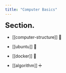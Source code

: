 ```yaml
---
title: "Computer Basics"
---
```


<div id="sections"></div>

<script>
    function add_section(url, image, title)
    {
        let main = document.getElementById('sections');

        let obj = document.createElement('a');
        obj.setAttribute('class', 'section');
        let url_ = "https://giana-blog.netlify.app/" + url + "/";
        obj.setAttribute('href', url_);

        let preimage = document.createElement('img');
        preimage.setAttribute('class', 'secimg');
        preimage.setAttribute('src', "https://giana-blog.netlify.app/assets/"+image);
        obj.appendChild(preimage);

        let h2 = document.createElement('h2');
        h2.setAttribute('class', "sec-title");
        h2.innerText = title;
        obj.appendChild(h2);

        main.appendChild(obj);
    }
    add_section("computer-structure", "argb.png", "Computer Structure");
    add_section("ubuntu", "argb.png", "Ubuntu");
    add_section("docker", "argb.png", "Docker");
    add_section("algorithm", "argb.png", "Algorithm");
</script>
    
# Section.

- [[computer-structure]] 🧱

- [[ubuntu]] 🐒

- [[docker]] 🐋

- [[algorithm]] ➗


<style>
    .section
    {
        display: grid;
        place-items: center normal;
        padding: 2vw 0vw;
    }
    .sections
    {
        display: block;
        justify-content: flex-start;
        margin: 4.5vw 5vw;
    }
    .secimg
    {
        width: 16vw;
        height: 13vw;
        border-radius: 10px;
        margin: 0em 0em;
        margin-right: 3vw;
        vertical-align: middle;
    }
    h1
    {
        font-size: 2.5vw;
        margin-top:0em;

    }
    h2
    {
        height:3vw;
        width:16vw;
    }
</style>


